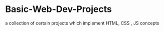 # Basic-Web-Dev-Projects

a collection of certain projects which implement HTML, CSS , JS concepts



